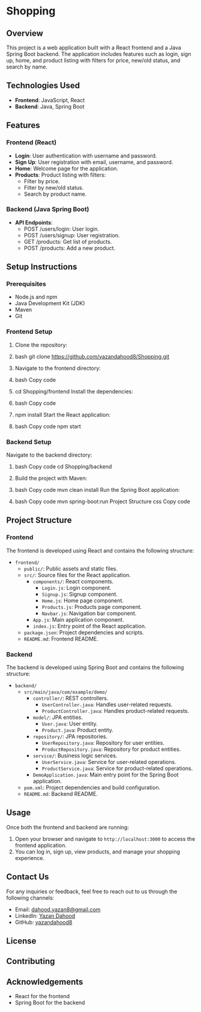 # Shopping

## Overview

This project is a web application built with a React frontend and a Java Spring Boot backend. The application includes features such as login, sign up, home, and product listing with filters for price, new/old status, and search by name.

## Technologies Used

- **Frontend**: JavaScript, React
- **Backend**: Java, Spring Boot
## Features

### Frontend (React)
- **Login**: User authentication with username and password.
- **Sign Up**: User registration with email, username, and password.
- **Home**: Welcome page for the application.
- **Products**: Product listing with filters:
  - Filter by price.
  - Filter by new/old status.
  - Search by product name.

### Backend (Java Spring Boot)
- **API Endpoints**:
  - POST /users/login: User login.
  - POST /users/signup: User registration.
  - GET /products: Get list of products.
  - POST /products: Add a new product.

## Setup Instructions

### Prerequisites
- Node.js and npm
- Java Development Kit (JDK)
- Maven
- Git

### Frontend Setup

1. Clone the repository:
   
2. bash
   git clone https://github.com/yazandahood8/Shopping.git
3. Navigate to the frontend directory:

4. bash
Copy code
5. cd Shopping/frontend
Install the dependencies:

6. bash
Copy code
7. npm install
Start the React application:

8. bash
Copy code
npm start
### Backend Setup
Navigate to the backend directory:

1. bash
Copy code
cd Shopping/backend
2. Build the project with Maven:

3. bash
Copy code
mvn clean install
Run the Spring Boot application:

5. bash
Copy code
mvn spring-boot:run
Project Structure
css
Copy code
## Project Structure

### Frontend

The frontend is developed using React and contains the following structure:

- `frontend/`
  - `public/`: Public assets and static files.
  - `src/`: Source files for the React application.
    - `components/`: React components.
      - `Login.js`: Login component.
      - `Signup.js`: Signup component.
      - `Home.js`: Home page component.
      - `Products.js`: Products page component.
      - `Navbar.js`: Navigation bar component.
    - `App.js`: Main application component.
    - `index.js`: Entry point of the React application.
  - `package.json`: Project dependencies and scripts.
  - `README.md`: Frontend README.

### Backend

The backend is developed using Spring Boot and contains the following structure:

- `backend/`
  - `src/main/java/com/example/demo/`
    - `controller/`: REST controllers.
      - `UserController.java`: Handles user-related requests.
      - `ProductController.java`: Handles product-related requests.
    - `model/`: JPA entities.
      - `User.java`: User entity.
      - `Product.java`: Product entity.
    - `repository/`: JPA repositories.
      - `UserRepository.java`: Repository for user entities.
      - `ProductRepository.java`: Repository for product entities.
    - `service/`: Business logic services.
      - `UserService.java`: Service for user-related operations.
      - `ProductService.java`: Service for product-related operations.
    - `DemoApplication.java`: Main entry point for the Spring Boot application.
  - `pom.xml`: Project dependencies and build configuration.
  - `README.md`: Backend README.
## Usage

Once both the frontend and backend are running:

1. Open your browser and navigate to `http://localhost:3000` to access the frontend application.
2. You can log in, sign up, view products, and manage your shopping experience.

## Contact Us

For any inquiries or feedback, feel free to reach out to us through the following channels:

- Email: [dahood.yazan8@gmail.com](mailto:dahood.yazan8@gmail.com)
- LinkedIn: [Yazan Dahood](https://www.linkedin.com/in/yazan-dahood-031145309/)
- GitHub: [yazandahood8](https://github.com/yazandahood8)

## License


## Contributing


## Acknowledgements

- React for the frontend
- Spring Boot for the backend
